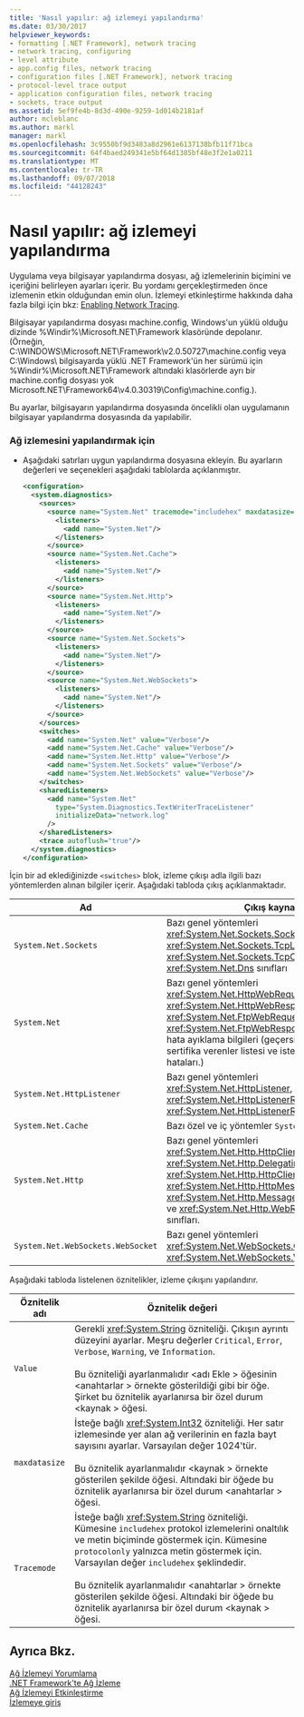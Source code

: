 ```yaml
---
title: 'Nasıl yapılır: ağ izlemeyi yapılandırma'
ms.date: 03/30/2017
helpviewer_keywords:
- formatting [.NET Framework], network tracing
- network tracing, configuring
- level attribute
- app.config files, network tracing
- configuration files [.NET Framework], network tracing
- protocol-level trace output
- application configuration files, network tracing
- sockets, trace output
ms.assetid: 5ef9fe4b-8d3d-490e-9259-1d014b2181af
author: mcleblanc
ms.author: markl
manager: markl
ms.openlocfilehash: 3c9550bf9d3483a8d2961e6137138bfb11f71bca
ms.sourcegitcommit: 64f4baed249341e5bf64d1385bf48e3f2e1a0211
ms.translationtype: MT
ms.contentlocale: tr-TR
ms.lasthandoff: 09/07/2018
ms.locfileid: "44128243"
---
```

# <a name="how-to-configure-network-tracing"></a>Nasıl yapılır: ağ izlemeyi yapılandırma
Uygulama veya bilgisayar yapılandırma dosyası, ağ izlemelerinin biçimini ve içeriğini belirleyen ayarları içerir. Bu yordamı gerçekleştirmeden önce izlemenin etkin olduğundan emin olun. İzlemeyi etkinleştirme hakkında daha fazla bilgi için bkz: [Enabling Network Tracing](../../../docs/framework/network-programming/enabling-network-tracing.md).  
  
 Bilgisayar yapılandırma dosyası machine.config, Windows'un yüklü olduğu dizinde %Windir%\Microsoft.NET\Framework klasöründe depolanır. (Örneğin, C:\WINDOWS\Microsoft.NET\Framework\v2.0.50727\machine.config veya C:\Windows\ bilgisayarda yüklü .NET Framework'ün her sürümü için %Windir%\Microsoft.NET\Framework altındaki klasörlerde ayrı bir machine.config dosyası yok Microsoft.NET\Framework64\v4.0.30319\Config\machine.config.).  
  
 Bu ayarlar, bilgisayarın yapılandırma dosyasında öncelikli olan uygulamanın bilgisayar yapılandırma dosyasında da yapılabilir.  
  
### <a name="to-configure-network-tracing"></a>Ağ izlemesini yapılandırmak için  
  
-   Aşağıdaki satırları uygun yapılandırma dosyasına ekleyin. Bu ayarların değerleri ve seçenekleri aşağıdaki tablolarda açıklanmıştır.  
  
    ```xml  
    <configuration>  
      <system.diagnostics>  
        <sources>  
          <source name="System.Net" tracemode="includehex" maxdatasize="1024">  
            <listeners>  
              <add name="System.Net"/>  
            </listeners>  
          </source>  
          <source name="System.Net.Cache">  
            <listeners>  
              <add name="System.Net"/>  
            </listeners>  
          </source>  
          <source name="System.Net.Http">  
            <listeners>  
              <add name="System.Net"/>  
            </listeners>  
          </source>  
          <source name="System.Net.Sockets">  
            <listeners>  
              <add name="System.Net"/>  
            </listeners>  
          </source>  
          <source name="System.Net.WebSockets">  
            <listeners>  
              <add name="System.Net"/>  
            </listeners>  
          </source>  
        </sources>  
        <switches>  
          <add name="System.Net" value="Verbose"/>  
          <add name="System.Net.Cache" value="Verbose"/>  
          <add name="System.Net.Http" value="Verbose"/>  
          <add name="System.Net.Sockets" value="Verbose"/>  
          <add name="System.Net.WebSockets" value="Verbose"/>  
        </switches>  
        <sharedListeners>  
          <add name="System.Net"  
            type="System.Diagnostics.TextWriterTraceListener"  
            initializeData="network.log"  
          />  
        </sharedListeners>  
        <trace autoflush="true"/>  
      </system.diagnostics>  
    </configuration>  
    ```  
  
 İçin bir ad eklediğinizde `<switches>` blok, izleme çıkışı adla ilgili bazı yöntemlerden alınan bilgiler içerir. Aşağıdaki tabloda çıkış açıklanmaktadır.  
  
|Ad|Çıkış kaynağı|  
|----------|-----------------|  
|`System.Net.Sockets`|Bazı genel yöntemleri <xref:System.Net.Sockets.Socket>, <xref:System.Net.Sockets.TcpListener>, <xref:System.Net.Sockets.TcpClient>, ve <xref:System.Net.Dns> sınıfları|  
|`System.Net`|Bazı genel yöntemleri <xref:System.Net.HttpWebRequest>, <xref:System.Net.HttpWebResponse>, <xref:System.Net.FtpWebRequest>, ve <xref:System.Net.FtpWebResponse> sınıflar ve SSL hata ayıklama bilgileri (geçersiz sertifikaları, eksik sertifika verenler listesi ve istemci sertifikası hataları.)|  
|`System.Net.HttpListener`|Bazı genel yöntemleri <xref:System.Net.HttpListener>, <xref:System.Net.HttpListenerRequest>, ve <xref:System.Net.HttpListenerResponse> sınıfları.|  
|`System.Net.Cache`|Bazı özel ve iç yöntemler `System.Net.Cache`.|  
|`System.Net.Http`|Bazı genel yöntemleri <xref:System.Net.Http.HttpClient>, <xref:System.Net.Http.DelegatingHandler>, <xref:System.Net.Http.HttpClientHandler>, <xref:System.Net.Http.HttpMessageHandler>, <xref:System.Net.Http.MessageProcessingHandler>, ve <xref:System.Net.Http.WebRequestHandler> sınıfları.|  
|`System.Net.WebSockets.WebSocket`|Bazı genel yöntemleri <xref:System.Net.WebSockets.ClientWebSocket> ve <xref:System.Net.WebSockets.WebSocket> sınıfları.|  
  
 Aşağıdaki tabloda listelenen öznitelikler, izleme çıkışını yapılandırır.  
  
|Öznitelik adı|Öznitelik değeri|  
|--------------------|---------------------|  
|`Value`|Gerekli <xref:System.String> özniteliği. Çıkışın ayrıntı düzeyini ayarlar. Meşru değerler `Critical`, `Error`, `Verbose`, `Warning`, ve `Information`.<br /><br /> Bu özniteliği ayarlanmalıdır \<adı Ekle > öğesinin \<anahtarlar > örnekte gösterildiği gibi bir öğe. Şirket bu öznitelik ayarlanırsa bir özel durum \<kaynak > öğesi.|  
|`maxdatasize`|İsteğe bağlı <xref:System.Int32> özniteliği. Her satır izlemesinde yer alan ağ verilerinin en fazla bayt sayısını ayarlar. Varsayılan değer 1024'tür.<br /><br /> Bu öznitelik ayarlanmalıdır \<kaynak > örnekte gösterilen şekilde öğesi. Altındaki bir öğede bu öznitelik ayarlanırsa bir özel durum \<anahtarlar > öğesi.|  
|`Tracemode`|İsteğe bağlı <xref:System.String> özniteliği. Kümesine `includehex` protokol izlemelerini onaltılık ve metin biçiminde göstermek için. Kümesine `protocolonly` yalnızca metin göstermek için. Varsayılan değer `includehex` şeklindedir.<br /><br /> Bu öznitelik ayarlanmalıdır \<anahtarlar > örnekte gösterilen şekilde öğesi. Altındaki bir öğede bu öznitelik ayarlanırsa bir özel durum \<kaynak > öğesi.|  
  
## <a name="see-also"></a>Ayrıca Bkz.  
 [Ağ İzlemeyi Yorumlama](../../../docs/framework/network-programming/interpreting-network-tracing.md)  
 [.NET Framework'te Ağ İzleme](../../../docs/framework/network-programming/network-tracing.md)  
 [Ağ İzlemeyi Etkinleştirme](../../../docs/framework/network-programming/enabling-network-tracing.md)  
 [İzlemeye giriş](https://msdn.microsoft.com/library/e924e57c-33cf-4b0e-9e7f-a45d13e38f2c)
